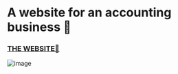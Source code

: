# A website for an accounting business 🧾

### [THE WEBSITE🔗](https://doughnut923.github.io/ondaccounting/)
![image](https://github.com/DoughnutTheGuy/ondaccounting/assets/62459934/d6a72310-8ddd-413b-924c-9326e7a0b3ec)

